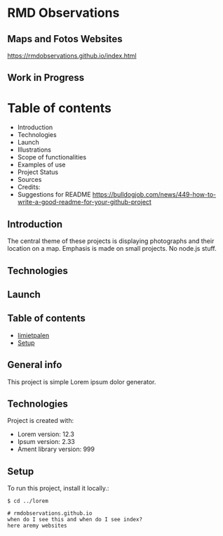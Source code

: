 # RMD Observations
## Maps and Fotos Websites
https://rmdobservations.github.io/index.html
## Work in Progress
[comment]: <Needs to be in prackets>

[comment]: <aim of project>  
# Table of contents
* Introduction
* Technologies
* Launch
* Illustrations
* Scope of functionalities
* Examples of use
* Project Status
* Sources
* Credits:
* Suggestions for README https://bulldogjob.com/news/449-how-to-write-a-good-readme-for-your-github-project

## Introduction
The central theme of these projects is displaying photographs and their location on a map.
Emphasis is made on small projects. No node.js stuff. 

## Technologies


## Launch


## Table of contents
* [limietpalen](https://rmdobservations.github.io/limietPalen_FortVechten/index.html)
* [Setup](#setup)

## General info
This project is simple Lorem ipsum dolor generator.
	
## Technologies
Project is created with:
* Lorem version: 12.3
* Ipsum version: 2.33
* Ament library version: 999
	
## Setup
To run this project, install it locally.:

```
$ cd ../lorem

# rmdobservations.github.io
when do I see this and when do I see index?
here aremy websites


